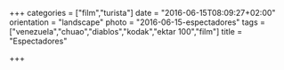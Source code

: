 +++
categories = ["film","turista"]
date = "2016-06-15T08:09:27+02:00"
orientation = "landscape"
photo = "2016-06-15-espectadores"
tags = ["venezuela","chuao","diablos","kodak","ektar 100","film"]
title = "Espectadores"

+++
